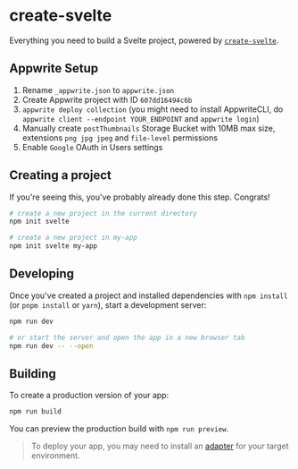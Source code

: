 # create-svelte

Everything you need to build a Svelte project, powered by [`create-svelte`](https://github.com/sveltejs/kit/tree/master/packages/create-svelte).

## Appwrite Setup

1. Rename `_appwrite.json` to `appwrite.json`
2. Create Appwrite project with ID `607dd16494c6b`
3. `appwrite deploy collection` (you might need to install AppwriteCLI, do `appwrite client --endpoint YOUR_ENDPOINT` and `appwrite login`)
4. Manually create `postThumbnails` Storage Bucket with 10MB max size, extensions `png jpg jpeg` and `file-level` permissions
5. Enable `Google` OAuth in Users settings

## Creating a project

If you're seeing this, you've probably already done this step. Congrats!

```bash
# create a new project in the current directory
npm init svelte

# create a new project in my-app
npm init svelte my-app
```

## Developing

Once you've created a project and installed dependencies with `npm install` (or `pnpm install` or `yarn`), start a development server:

```bash
npm run dev

# or start the server and open the app in a new browser tab
npm run dev -- --open
```

## Building

To create a production version of your app:

```bash
npm run build
```

You can preview the production build with `npm run preview`.

> To deploy your app, you may need to install an [adapter](https://kit.svelte.dev/docs/adapters) for your target environment.
